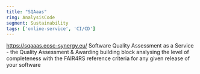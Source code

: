 ```yaml
---
title: "SQAaas"
ring: AnalysisCode
segment: Sustainability
tags: ['online-service', 'CI/CD']
---
```

https://sqaaas.eosc-synergy.eu/
Software Quality Assessment as a Service - the Quality Assessment & Awarding building block analysing the level of completeness with the FAIR4RS reference criteria for any given release of your software
